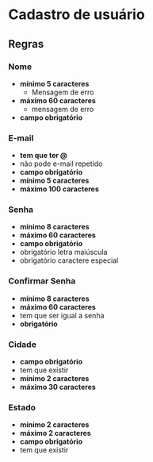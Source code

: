 # Cadastro de usuário
## Regras
### Nome
- **mínimo 5 caracteres**
    - Mensagem de erro
- **máximo 60 caracteres**
    - mensagem de erro
- **campo obrigatório**

### E-mail
- **tem que ter @**
- não pode e-mail repetido
- **campo obrigatório**
- **mínimo 5 caracteres**
- **máximo 100 caracteres**

### Senha
- **mínimo 8 caracteres**
- **máximo 60 caracteres**
- **campo obrigatório**
- obrigatório letra maiúscula
- obrigatório caractere especial

### Confirmar Senha
- **mínimo 8 caracteres**
- **máximo 60 caracteres**
- tem que ser igual a senha
- **obrigatório**

### Cidade
- **campo obrigatório**
- tem que existir
- **mínimo 2 caracteres**
- **máximo 30 caracteres**  

### Estado
- **mínimo 2 caracteres**
- **máximo 2 caracteres**
- **campo obrigatório**
- tem que existir
